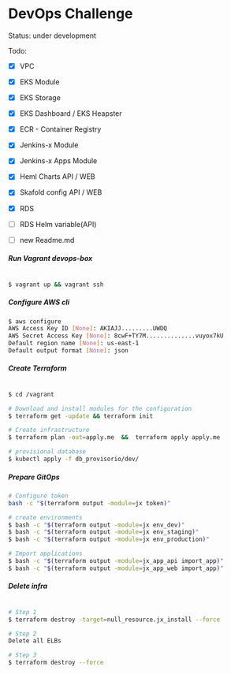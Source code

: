 # DevOps Challenge

Status: under development

Todo:
- [x] VPC
- [x] EKS Module
- [x] EKS Storage
- [x] EKS Dashboard / EKS Heapster
- [x] ECR - Container Registry
- [x] Jenkins-x Module
- [x] Jenkins-x Apps Module
- [x] Heml Charts    API / WEB
- [x] Skafold config API / WEB
- [x] RDS
- [ ] RDS Helm variable(API)
- [ ] new Readme.md


##### Run Vagrant devops-box

```bash

$ vagrant up && vagrant ssh
```

##### Configure AWS cli

```bash
$ aws configure
AWS Access Key ID [None]: AKIAJJ.........UWDQ
AWS Secret Access Key [None]: 8cwF+TY7M..............vuyox7kU
Default region name [None]: us-east-1
Default output format [None]: json
```

##### Create Terraform

```bash

$ cd /vagrant

# Download and install modules for the configuration
$ terraform get -update && terraform init

# Create infrastructure
$ terraform plan -out=apply.me  &&  terraform apply apply.me

# provisional database
$ kubectl apply -f db_provisorio/dev/

```

##### Prepare GitOps

```bash
# Configure token
bash -c "$(terraform output -module=jx token)"

# create environments
$ bash -c "$(terraform output -module=jx env_dev)"
$ bash -c "$(terraform output -module=jx env_staging)"
$ bash -c "$(terraform output -module=jx env_production)"

# Import applications
$ bash -c "$(terraform output -module=jx_app_api import_app)"
$ bash -c "$(terraform output -module=jx_app_web import_app)"
```

##### Delete infra


```bash

# Step 1
$ terraform destroy -target=null_resource.jx_install --force

# Step 2
Delete all ELBs

# Step 3
$ terraform destroy --force
```